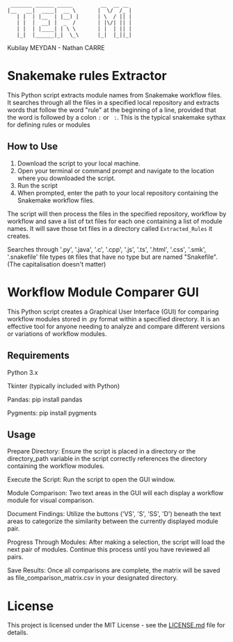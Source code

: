 

     _______ ______ _____         __  __ __ 
    |__   __|  ____|  __ \       |  \/  /_ |
       | |  | |__  | |__) |      | \  / || |
       | |  |  __| |  _  /       | |\/| || |
       | |  | |____| | \ \       | |  | || |
       |_|  |______|_|  \_\      |_|  |_||_|
                                         
                                         
Kubilay MEYDAN - Nathan CARRE
              



# Snakemake rules Extractor

This Python script extracts module names from Snakemake workflow files. It searches through all the files in a specified local repository and extracts words that follow the word "rule" at the beginning of a line, provided that the word is followed by a colon `:` or ` :`. This is the typical snakemake sythax for defining rules or modules

## How to Use

1. Download the script to your local machine.
2. Open your terminal or command prompt and navigate to the location where you downloaded the script.
3. Run the script
4. When prompted, enter the path to your local repository containing the Snakemake workflow files.

The script will then process the files in the specified repository, workflow by workflow and save a list of txt files for each one containing a list of module names. It will save those txt files in a directory called `Extracted_Rules` it creates.

Searches through '.py', '.java', '.c', '.cpp', '.js', '.ts', '.html', '.css', '.smk', '.snakefile' file types `OR` files that have no type but are named "Snakefile". (The capitalisation doesn't matter)


# Workflow Module Comparer GUI

This Python script creates a Graphical User Interface (GUI) for comparing workflow modules stored in .py format within a specified directory. It is an effective tool for anyone needing to analyze and compare different versions or variations of workflow modules.

## Requirements

Python 3.x

Tkinter (typically included with Python)

Pandas: pip install pandas

Pygments: pip install pygments

## Usage

Prepare Directory: Ensure the script is placed in a directory or the directory_path variable in the script correctly references the directory containing the workflow modules.

Execute the Script: Run the script to open the GUI window.

Module Comparison: Two text areas in the GUI will each display a workflow module for visual comparison.

Document Findings: Utilize the buttons ('VS', 'S', 'SS', 'D') beneath the text areas to categorize the similarity between the currently displayed module pair.

Progress Through Modules: After making a selection, the script will load the next pair of modules. Continue this process until you have reviewed all pairs.

Save Results: Once all comparisons are complete, the matrix will be saved as file_comparison_matrix.csv in your designated directory.




# License

This project is licensed under the MIT License - see the [LICENSE.md](LICENSE.md) file for details.
